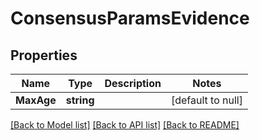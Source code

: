 # ConsensusParamsEvidence

## Properties
Name | Type | Description | Notes
------------ | ------------- | ------------- | -------------
**MaxAge** | **string** |  | [default to null]

[[Back to Model list]](../README.md#documentation-for-models) [[Back to API list]](../README.md#documentation-for-api-endpoints) [[Back to README]](../README.md)

